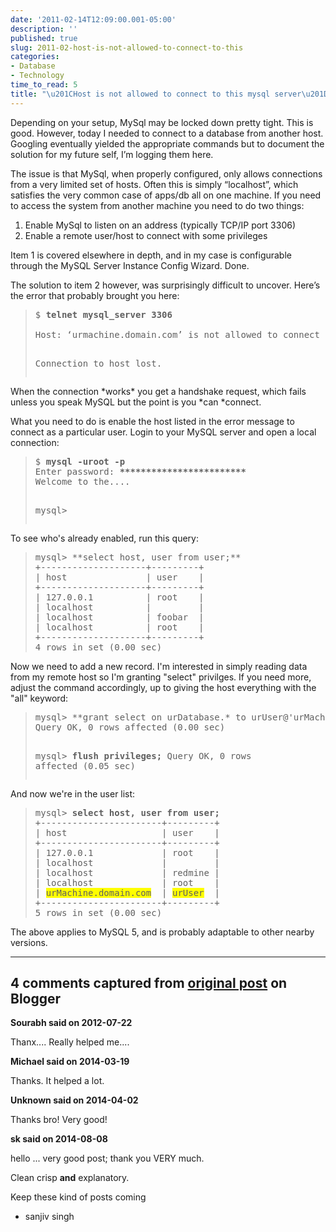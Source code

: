 ```yaml
---
date: '2011-02-14T12:09:00.001-05:00'
description: ''
published: true
slug: 2011-02-host-is-not-allowed-to-connect-to-this
categories:
- Database
- Technology
time_to_read: 5
title: "\u201CHost is not allowed to connect to this mysql server\u201D [Solved]"
---
```


Depending on your setup, MySql may be locked down pretty tight. This is good. However, today I needed to connect to a database from another host. Googling eventually yielded the appropriate commands but to document the solution for my future self, I’m logging them here.


The issue is that MySql, when properly configured, only allows connections from a very limited set of hosts. Often this is simply “localhost”, which satisfies the very common case of apps/db all on one machine. If you need to access the system from another machine you need to do two things:


<ol>
<li>Enable MySql to listen on an address (typically TCP/IP port 3306) </li>
<li>Enable a remote user/host to connect with some privileges </li>
</ol>
Item 1 is covered elsewhere in depth, and in my case is configurable through the MySQL Server Instance Config Wizard. Done.


The solution to item 2 however, was surprisingly difficult to uncover. Here’s the error that probably brought you here:


<blockquote>
<pre>$ <strong>telnet mysql_server 3306
</strong>
Host: ‘urmachine.domain.com’ is not allowed to connect to this MySQL server

Connection to host lost.</pre>
</blockquote>
When the connection *works* you get a handshake request, which fails unless you speak MySQL but the point is you *can *connect.


What you need to do is enable the host listed in the error message to connect as a particular user. Login to your MySQL server and open a local connection:


<blockquote>
<pre>$ <strong>mysql -uroot -p
</strong>Enter password: <strong>************************
</strong>Welcome to the....

mysql&gt; </pre>
</blockquote>
To see who's already enabled, run this query:


<blockquote>
<pre>mysql&gt; **select host, user from user;**
+--------------------+---------+
| host               | user    |
+--------------------+---------+
| 127.0.0.1          | root    |
| localhost          |         |
| localhost          | foobar  |
| localhost          | root    |
+--------------------+---------+
4 rows in set (0.00 sec)</pre>
</blockquote>
Now we need to add a new record. I'm interested in simply reading data from my remote host so I'm granting "select" privilges. If you need more, adjust the command accordingly, up to giving the host everything with the "all" keyword: 




<blockquote>
<pre>mysql&gt; **grant select on urDatabase.* to urUser@'urMachine.domain.com' identified by 'urPassword';**
Query OK, 0 rows affected (0.00 sec)

mysql&gt; <strong>flush privileges;
</strong>Query OK, 0 rows affected (0.05 sec)</pre>
</blockquote>
And now we're in the user list:


<blockquote>
<pre>mysql&gt; <strong>select host, user from user;
</strong>+-----------------------+---------+
| host                  | user    |
+-----------------------+---------+
| 127.0.0.1             | root    |
| localhost             |         |
| localhost             | redmine |
| localhost             | root    |
| <span style="background-color: yellow;">urMachine.domain.com</span>  | <span style="background-color: yellow;">urUser</span>  |
+-----------------------+---------+
5 rows in set (0.00 sec)</pre>
</blockquote>
The above applies to MySQL 5, and is probably adaptable to other nearby versions.

---

## 4 comments captured from [original post](https://blog.wassupy.com/2011/02/host-is-not-allowed-to-connect-to-this.html) on Blogger

**Sourabh said on 2012-07-22**

Thanx.... Really helped me....

**Michael said on 2014-03-19**

Thanks. It helped a lot.

**Unknown said on 2014-04-02**

Thanks bro! Very good!

**sk said on 2014-08-08**

hello ... very good post; thank you VERY much. 

Clean crisp **and** explanatory. 

Keep these kind of posts coming 

- sanjiv singh

